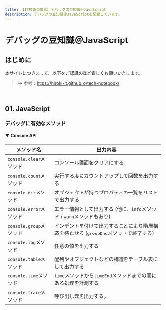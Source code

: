 ```yaml
---
title: 【IT技術の知見】デバッグの豆知識＠JavaScript
description: デバッグの豆知識＠JavaScriptを記録しています。
---
```


# デバッグの豆知識＠JavaScript

## はじめに

本サイトにつきまして、以下をご認識のほど宜しくお願いいたします。

> ↪️ 参考：https://hiroki-it.github.io/tech-notebook/

<br>

## 01. JavaScript

### デバッグに有効なメソッド

#### ▼ Console API

| メソッド名              | 出力内容                                                                              |
| ----------------------- | ------------------------------------------------------------------------------------- |
| `console.clear`メソッド | コンソール画面をクリアにする                                                          |
| `console.count`メソッド | 実行する度にカウントアップして回数を出力する                                          |
| `console.dir`メソッド   | オブジェクトが持つプロパティの一覧をリストで出力する                                  |
| `console.error`メソッド | エラー情報として出力する (他に、`info`メソッド / `warn`メソッドもあり)                |
| `console.group`メソッド | インデントを付けて出力することにより階層構造を持たせる (`groupEnd`メソッドで終了する) |
| `console.log`メソッド   | 任意の値を出力する                                                                    |
| `console.table`メソッド | 配列やオブジェクトなどの構造をテーブル表にして出力する                                |
| `console.time`メソッド  | `time`メソッドから`timeEnd`メソッドまでの間にある処理を計測する                       |
| `console.trace`メソッド | 呼び出し元を出力する。                                                                |
